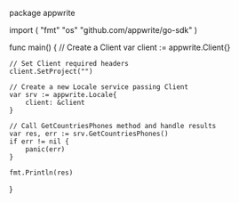 package appwrite

import (
    "fmt"
    "os"
    "github.com/appwrite/go-sdk"
)

func main() {
    // Create a Client
    var client := appwrite.Client{}

    // Set Client required headers
    client.SetProject("")

    // Create a new Locale service passing Client
    var srv := appwrite.Locale{
        client: &client
    }

    // Call GetCountriesPhones method and handle results
    var res, err := srv.GetCountriesPhones()
    if err != nil {
        panic(err)
    }

    fmt.Println(res)
}